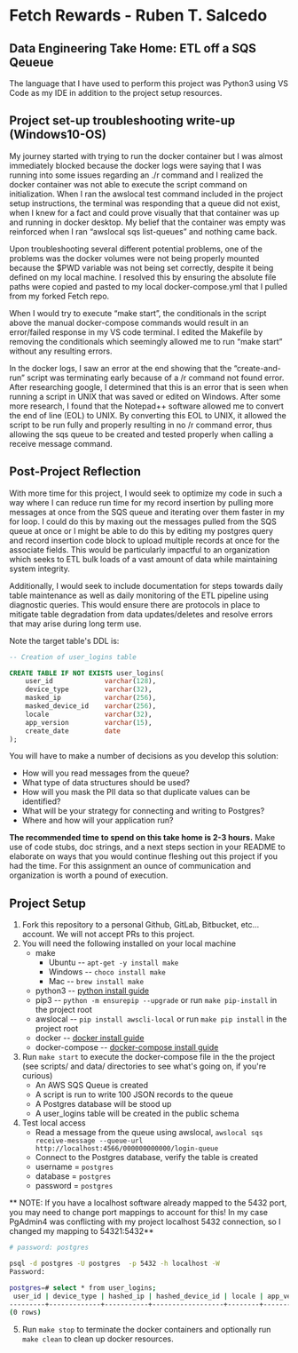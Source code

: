 # Fetch Rewards - Ruben T. Salcedo #
## Data Engineering Take Home: ETL off a SQS Qeueue ##

The language that I have used to perform this project was Python3 using VS Code as my IDE in addition to the project setup resources.

## Project set-up troubleshooting write-up (Windows10-OS)
My journey started with trying to run the docker container but I was almost immediately blocked because the docker logs were saying that I was running into some issues regarding an ./r command and I realized the docker container was not able to execute the script command on initialization. When I ran the awslocal test command included in the project setup instructions, the terminal was responding that a queue did not exist, when I knew for a fact and could prove visually that that container was up and running in docker desktop. My belief that the container was empty was reinforced when I ran “awslocal sqs list-queues” and nothing came back.

Upon troubleshooting several different potential problems, one of the problems was the docker volumes were not being properly mounted because the $PWD variable was not being set correctly, despite it being defined on my local machine. I resolved this by ensuring the absolute file paths were copied  and pasted to my local docker-compose.yml that I pulled from my forked Fetch repo.

When I would try to execute “make start”, the conditionals in the script above the manual docker-compose commands  would result in an error/failed response in my VS code terminal. I edited the Makefile by removing the conditionals which seemingly allowed me to run “make start” without any resulting errors.

In the docker logs, I saw an error at the end showing that the “create-and-run” script was terminating early because of a /r command not found error. After researching google, I determined that this is an error that is seen when running a script in UNIX that was saved or edited on Windows. After some more research, I found that the Notepad++ software allowed me to convert the end of line (EOL) to UNIX. By converting this EOL to UNIX, it allowed the script to be run fully and properly resulting in no /r command error, thus allowing the sqs queue to be created and tested properly when calling a receive message command.

## Post-Project Reflection
With more time for this project, I would seek to optimize my code in such a way where I can reduce run time for my record insertion by pulling more messages at once from the SQS queue and iterating over them faster in my for loop. I could do this by maxing out the messages pulled from the SQS queue at once or I might be able to do this by editing my postgres query and record insertion code block to upload multiple records at once for the associate fields. This would be particularly impactful to an organization which seeks to ETL bulk loads of a vast amount of data while maintaining system integrity.

Additionally, I would seek to include documentation for steps towards daily table maintenance as well as daily monitoring of the ETL pipeline using diagnostic queries. This would ensure there are protocols in place to mitigate table degradation from data updates/deletes and resolve errors that may arise during long term use.

Note the target table's DDL is:

```sql
-- Creation of user_logins table

CREATE TABLE IF NOT EXISTS user_logins(
    user_id             varchar(128),
    device_type         varchar(32),
    masked_ip           varchar(256),
    masked_device_id    varchar(256),
    locale              varchar(32),
    app_version         varchar(15),
    create_date         date
);
```

You will have to make a number of decisions as you develop this solution:

*    How will you read messages from the queue?
*    What type of data structures should be used?
*    How will you mask the PII data so that duplicate values can be identified?
*    What will be your strategy for connecting and writing to Postgres?
*    Where and how will your application run?

**The recommended time to spend on this take home is 2-3 hours.** Make use of code stubs, doc strings, and a next steps section in your README to elaborate on ways that you would continue fleshing out this project if you had the time. For this assignment an ounce of communication and organization is worth a pound of execution.

## Project Setup
1. Fork this repository to a personal Github, GitLab, Bitbucket, etc... account. We will not accept PRs to this project.
2. You will need the following installed on your local machine
    * make
        * Ubuntu -- `apt-get -y install make`
        * Windows -- `choco install make`
        * Mac -- `brew install make`
    * python3 -- [python install guide](https://www.python.org/downloads/)
    * pip3 -- `python -m ensurepip --upgrade` or run `make pip-install` in the project root
    * awslocal -- `pip install awscli-local`  or run `make pip install` in the project root
    * docker -- [docker install guide](https://docs.docker.com/get-docker/)
    * docker-compose -- [docker-compose install guide]()
3. Run `make start` to execute the docker-compose file in the the project (see scripts/ and data/ directories to see what's going on, if you're curious)
    * An AWS SQS Queue is created
    * A script is run to write 100 JSON records to the queue
    * A Postgres database will be stood up
    * A user_logins table will be created in the public schema
4. Test local access
    * Read a message from the queue using awslocal, `awslocal sqs receive-message --queue-url http://localhost:4566/000000000000/login-queue`
    * Connect to the Postgres database, verify the table is created
    * username = `postgres`
    * database = `postgres`
    * password = `postgres`


** NOTE: If you have a localhost software already mapped to the 5432 port, you may need to change port mappings to account for this! In my case PgAdmin4 was conflicting with my project localhost 5432 connection, so I changed my mapping to 54321:5432**

```bash
# password: postgres

psql -d postgres -U postgres  -p 5432 -h localhost -W
Password: 

postgres=# select * from user_logins;
 user_id | device_type | hashed_ip | hashed_device_id | locale | app_version | create_date 
---------+-------------+-----------+------------------+--------+-------------+-------------
(0 rows)
```
5. Run `make stop` to terminate the docker containers and optionally run `make clean` to clean up docker resources.
